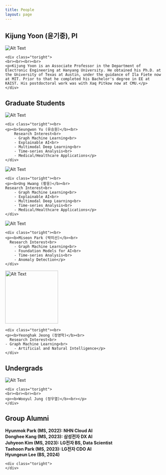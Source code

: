 ```yaml
---
title: People
layout: page
---
```


<div class="side-by-side">
    <div class="toleft">
	<h2> Kijung Yoon (윤기중), PI</h2>
        <img class="image" src="https://kijungyoon.github.io/assets/images/profile.jpg" alt="Alt Text">
	<figcaption class="caption"></figcaption>
    </div>
	
    <div class="toright">
    <br><br><br><br>
    <p>Kijung Yoon is an Associate Professor in the Department of Electronic Engineering at Hanyang University. He obtained his Ph.D. at the University of Texas at Austin, under the guidance of Ila Fiete now at MIT. Prior to that he completed his Bachelor's degree in EE at KAIST. His postdoctoral work was with Xaq Pitkow now at CMU.</p>
    </div>   
</div>

<div class="side-by-side">
    <div class="toleft">
	<h2> Graduate Students</h2>
    </div>
    <div class="toright">
    </div>
</div>
     
<div class="side-by-side">
    <div class="toleft">
	<img class="image" src="https://kijungyoon.github.io/assets/images/SeungwonYoo.png" alt="Alt Text">
	<figcaption class="caption"></figcaption>
    </div>
	
    <div class="toright"><br>
    <p><b>Seungwon Yu (유승원)</b><br>
    	Research Interest<br>
     	- Graph Machine Learning<br>
      	- Explainable AI<br>
     	- Multimodal Deep Learning<br>
      	- Time-series Analysis<br>
      	- Medical/Healthcare Applications</p>
    </div>
</div>

<div class="side-by-side">
    <div class="toleft">
	<img class="image" src="https://kijungyoon.github.io/assets/images/WoongHwang.jpg" alt="Alt Text">
	<figcaption class="caption"></figcaption>
    </div>
	
    <div class="toright"><br>
    <p><b>Ung Hwang (황웅)</b><br>
  	Research Interest<br>
     	- Graph Machine Learning<br>
      	- Explainable AI<br>
     	- Multimodal Deep Learning<br>
      	- Time-series Analysis<br>
      	- Medical/Healthcare Applications</p>
    </div>
</div>

<div class="side-by-side">
    <div class="toleft">
	<img class="image" src="https://kijungyoon.github.io/assets/images/MisunPark.JPG" alt="Alt Text">
	<figcaption class="caption"></figcaption>
    </div>
	
    <div class="toright"><br>
    <p><b>Miseon Park (박미선)</b><br>
	  Research Interest<br>
     	- Graph Machine Learning<br>
      	- Foundation Models for AI<br>
      	- Time-series Analysis<br>
      	- Anomaly Detection</p>
    </div>
</div>

<div class="side-by-side">
    <div class="toleft">
	<img class="image" src="https://kijungyoon.github.io/assets/images/YeonghakJeong.jpg" alt="Alt Text" width="170">
	<figcaption class="caption"></figcaption>
    </div>
	
    <div class="toright"><br>
    <p><b>Yeonghak Jeong (정영학)</b><br>
	  Research Interest<br>
   	- Graph Machine Learning<br>
      	- Artificial and Natural Intelligence</p>
    </div>
</div>

<div class="side-by-side">
    <div class="toleft">
	<h2>Undergrads</h2>
	<img class="image" src="https://kijungyoon.github.io/assets/images/WooyeolJung.jpg" alt="Alt Text">
	<figcaption class="caption"></figcaption>
    </div>
	
    <div class="toright">
    <br><br><br><br>
    <p><b>Wooyul Jung (정우열)</b><br></p>
    </div>
</div>

	
<div class="side-by-side">
    <div class="toleft">
	<h2>Group Alumni</h2>
	    <p><b>Hyunmok Park (MS, 2022): NHN Cloud AI </b><br>
	    <b>Donghee Kang (MS, 2023): 삼성전자 DX AI</b><br>
	    <b>Juhyeon Kim (MS, 2023): LG전자 BS, Data Scientist</b><br>
	    <b>Taehoon Park (MS, 2023): LG전자 CDO AI</b><br>
	    <b>Hyungeun Lee (BS, 2024)</b></p>
    </div>
	
    <div class="toright"> 
    </div>
</div>
